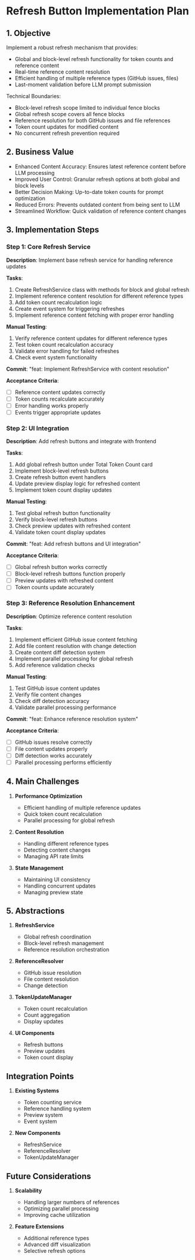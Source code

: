 # Refresh Button Implementation Plan

## 1. Objective

Implement a robust refresh mechanism that provides:
- Global and block-level refresh functionality for token counts and reference content
- Real-time reference content resolution
- Efficient handling of multiple reference types (GitHub issues, files)
- Last-moment validation before LLM prompt submission

Technical Boundaries:
- Block-level refresh scope limited to individual fence blocks
- Global refresh scope covers all fence blocks
- Reference resolution for both GitHub issues and file references
- Token count updates for modified content
- No concurrent refresh prevention required

## 2. Business Value

- Enhanced Content Accuracy: Ensures latest reference content before LLM processing
- Improved User Control: Granular refresh options at both global and block levels
- Better Decision Making: Up-to-date token counts for prompt optimization
- Reduced Errors: Prevents outdated content from being sent to LLM
- Streamlined Workflow: Quick validation of reference content changes

## 3. Implementation Steps

### Step 1: Core Refresh Service
**Description**: Implement base refresh service for handling reference updates

**Tasks**:
1. Create RefreshService class with methods for block and global refresh
2. Implement reference content resolution for different reference types
3. Add token count recalculation logic
4. Create event system for triggering refreshes
5. Implement reference content fetching with proper error handling

**Manual Testing**:
1. Verify reference content updates for different reference types
2. Test token count recalculation accuracy
3. Validate error handling for failed refreshes
4. Check event system functionality

**Commit**: "feat: Implement RefreshService with content resolution"

**Acceptance Criteria**:
- [ ] Reference content updates correctly
- [ ] Token counts recalculate accurately
- [ ] Error handling works properly
- [ ] Events trigger appropriate updates

### Step 2: UI Integration
**Description**: Add refresh buttons and integrate with frontend

**Tasks**:
1. Add global refresh button under Total Token Count card
2. Implement block-level refresh buttons
3. Create refresh button event handlers
4. Update preview display logic for refreshed content
5. Implement token count display updates

**Manual Testing**:
1. Test global refresh button functionality
2. Verify block-level refresh buttons
3. Check preview updates with refreshed content
4. Validate token count display updates

**Commit**: "feat: Add refresh buttons and UI integration"

**Acceptance Criteria**:
- [ ] Global refresh button works correctly
- [ ] Block-level refresh buttons function properly
- [ ] Preview updates with refreshed content
- [ ] Token counts update accurately

### Step 3: Reference Resolution Enhancement
**Description**: Optimize reference content resolution

**Tasks**:
1. Implement efficient GitHub issue content fetching
2. Add file content resolution with change detection
3. Create content diff detection system
4. Implement parallel processing for global refresh
5. Add reference validation checks

**Manual Testing**:
1. Test GitHub issue content updates
2. Verify file content changes
3. Check diff detection accuracy
4. Validate parallel processing performance

**Commit**: "feat: Enhance reference resolution system"

**Acceptance Criteria**:
- [ ] GitHub issues resolve correctly
- [ ] File content updates properly
- [ ] Diff detection works accurately
- [ ] Parallel processing performs efficiently

## 4. Main Challenges

1. **Performance Optimization**
   - Efficient handling of multiple reference updates
   - Quick token count recalculation
   - Parallel processing for global refresh

2. **Content Resolution**
   - Handling different reference types
   - Detecting content changes
   - Managing API rate limits

3. **State Management**
   - Maintaining UI consistency
   - Handling concurrent updates
   - Managing preview state

## 5. Abstractions

1. **RefreshService**
   - Global refresh coordination
   - Block-level refresh management
   - Reference resolution orchestration

2. **ReferenceResolver**
   - GitHub issue resolution
   - File content resolution
   - Change detection

3. **TokenUpdateManager**
   - Token count recalculation
   - Count aggregation
   - Display updates

4. **UI Components**
   - Refresh buttons
   - Preview updates
   - Token count display

## Integration Points

1. **Existing Systems**
   - Token counting service
   - Reference handling system
   - Preview system
   - Event system

2. **New Components**
   - RefreshService
   - ReferenceResolver
   - TokenUpdateManager

## Future Considerations

1. **Scalability**
   - Handling larger numbers of references
   - Optimizing parallel processing
   - Improving cache utilization

2. **Feature Extensions**
   - Additional reference types
   - Advanced diff visualization
   - Selective refresh options